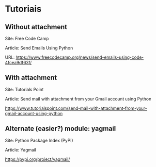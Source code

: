 # Tutoriais
## Without attachment
Site: Free Code Camp

Article: Send Emails Using Python

URL: https://www.freecodecamp.org/news/send-emails-using-code-4fcea9df63f/

## With attachment
Site: Tutorials Point

Article: Send mail with attachment from your Gmail account using Python

https://www.tutorialspoint.com/send-mail-with-attachment-from-your-gmail-account-using-python

## Alternate (easier?) module: yagmail
Site: Python Package Index (PyPI)

Article: Yagmail

https://pypi.org/project/yagmail/